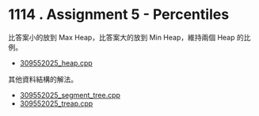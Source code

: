 # 1114 . Assignment 5 - Percentiles

比答案小的放到 Max Heap，比答案大的放到 Min Heap，維持兩個 Heap 的比例。

- [309552025_heap.cpp](submissions/accepted/309552025_heap.cpp)

其他資料結構的解法。

- [309552025_segment_tree.cpp](submissions/accepted/309552025_segment_tree.cpp)
- [309552025_treap.cpp](submissions/accepted/309552025_treap.cpp)
